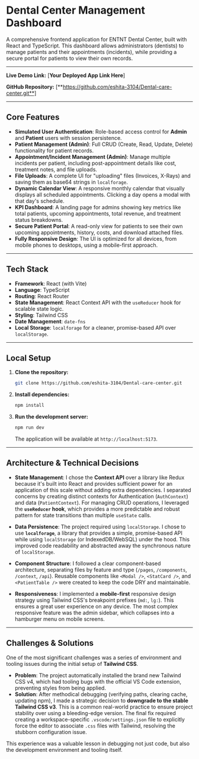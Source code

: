 # Dental Center Management Dashboard

A comprehensive frontend application for ENTNT Dental Center, built with React and TypeScript. This dashboard allows administrators (dentists) to manage patients and their appointments (incidents), while providing a secure portal for patients to view their own records.

---

**Live Demo Link:** [**Your Deployed App Link Here**]

**GitHub Repository:** [**https://github.com/eshita-3104/Dental-care-center.git**]

---

## Core Features

* **Simulated User Authentication**: Role-based access control for **Admin** and **Patient** users with session persistence.
* **Patient Management (Admin)**: Full CRUD (Create, Read, Update, Delete) functionality for patient records.
* **Appointment/Incident Management (Admin)**: Manage multiple incidents per patient, including post-appointment details like cost, treatment notes, and file uploads.
* **File Uploads**: A complete UI for "uploading" files (Invoices, X-Rays) and saving them as base64 strings in `localforage`.
* **Dynamic Calendar View**: A responsive monthly calendar that visually displays all scheduled appointments. Clicking a day opens a modal with that day's schedule.
* **KPI Dashboard**: A landing page for admins showing key metrics like total patients, upcoming appointments, total revenue, and treatment status breakdowns.
* **Secure Patient Portal**: A read-only view for patients to see their own upcoming appointments, history, costs, and download attached files.
* **Fully Responsive Design**: The UI is optimized for all devices, from mobile phones to desktops, using a mobile-first approach.

---

## Tech Stack

* **Framework**: React (with Vite)
* **Language**: TypeScript
* **Routing**: React Router
* **State Management**: React Context API with the `useReducer` hook for scalable state logic.
* **Styling**: Tailwind CSS
* **Date Management**: `date-fns`
* **Local Storage**: `localforage` for a cleaner, promise-based API over `localStorage`.

---

## Local Setup

1.  **Clone the repository:**
    ```bash
    git clone https://github.com/eshita-3104/Dental-care-center.git
    ```
2.  **Install dependencies:**
    ```bash
    npm install
    ```
3.  **Run the development server:**
    ```bash
    npm run dev
    ```
    The application will be available at `http://localhost:5173`.

---

## Architecture & Technical Decisions

* **State Management**: I chose the **Context API** over a library like Redux because it's built into React and provides sufficient power for an application of this scale without adding extra dependencies. I separated concerns by creating distinct contexts for Authentication (`AuthContext`) and data (`PatientContext`). For managing CRUD operations, I leveraged the **`useReducer` hook**, which provides a more predictable and robust pattern for state transitions than multiple `useState` calls.

* **Data Persistence**: The project required using `localStorage`. I chose to use **`localforage`**, a library that provides a simple, promise-based API while using `localStorage` (or IndexedDB/WebSQL) under the hood. This improved code readability and abstracted away the synchronous nature of `localStorage`.

* **Component Structure**: I followed a clear component-based architecture, separating files by feature and type (`/pages`, `/components`, `/context`, `/api`). Reusable components like `<Modal />`, `<StatCard />`, and `<PatientTable />` were created to keep the code DRY and maintainable.

* **Responsiveness**: I implemented a **mobile-first** responsive design strategy using Tailwind CSS's breakpoint prefixes (`md:`, `lg:`). This ensures a great user experience on any device. The most complex responsive feature was the admin sidebar, which collapses into a hamburger menu on mobile screens.

---

## Challenges & Solutions

One of the most significant challenges was a series of environment and tooling issues during the initial setup of **Tailwind CSS**.

* **Problem**: The project automatically installed the brand new Tailwind CSS v4, which had tooling bugs with the official VS Code extension, preventing styles from being applied.
* **Solution**: After methodical debugging (verifying paths, clearing cache, updating npm), I made a strategic decision to **downgrade to the stable Tailwind CSS v3**. This is a common real-world practice to ensure project stability over using a bleeding-edge version. The final fix required creating a workspace-specific `.vscode/settings.json` file to explicitly force the editor to associate `.css` files with Tailwind, resolving the stubborn configuration issue.

This experience was a valuable lesson in debugging not just code, but also the development environment and tooling itself.
